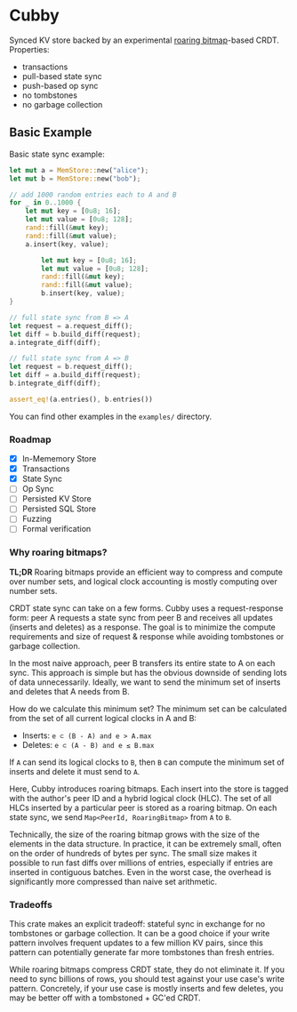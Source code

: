 # Cubby

Synced KV store backed by an experimental [roaring bitmap](https://github.com/RoaringBitmap/roaring-rs)-based CRDT. Properties:

* transactions
* pull-based state sync
* push-based op sync
* no tombstones
* no garbage collection

## Basic Example

Basic state sync example:

```rs
let mut a = MemStore::new("alice");
let mut b = MemStore::new("bob");

// add 1000 random entries each to A and B
for _ in 0..1000 {
    let mut key = [0u8; 16];
    let mut value = [0u8; 128];
    rand::fill(&mut key);
    rand::fill(&mut value);
    a.insert(key, value);

        let mut key = [0u8; 16];
        let mut value = [0u8; 128];
        rand::fill(&mut key);
        rand::fill(&mut value);
        b.insert(key, value);
}

// full state sync from B => A
let request = a.request_diff();
let diff = b.build_diff(request);
a.integrate_diff(diff);

// full state sync from A => B
let request = b.request_diff();
let diff = a.build_diff(request);
b.integrate_diff(diff);

assert_eq!(a.entries(), b.entries())
```

You can find other examples in the `examples/` directory.

### Roadmap

- [x] In-Mememory Store
- [x] Transactions
- [x] State Sync
- [ ] Op Sync
- [ ] Persisted KV Store
- [ ] Persisted SQL Store
- [ ] Fuzzing
- [ ] Formal verification

### Why roaring bitmaps?

**TL;DR** Roaring bitmaps provide an efficient way to compress and compute over number sets, and logical clock accounting is mostly computing over number sets.

CRDT state sync can take on a few forms. Cubby uses a request-response form: peer A requests a state sync from peer B and receives all updates (inserts and deletes) as a response. The goal is to minimize the compute requirements and size of request & response while avoiding tombstones or garbage collection.

In the most naive approach, peer B transfers its entire state to A on each sync. This approach is simple but has the obvious downside of sending lots of data unnecessarily. Ideally, we want to send the minimum set of inserts and deletes that A needs from B.

How do we calculate this minimum set? The minimum set can be calculated from the set of all current logical clocks in A and B:

- Inserts: `e ⊂ (B - A) and e > A.max`
- Deletes: `e ⊂ (A - B) and e ≤ B.max`

If `A` can send its logical clocks to  `B`, then `B` can compute the minimum set of inserts and delete it must send to `A`.

Here, Cubby introduces roaring bitmaps. Each insert into the store is tagged with the author's peer ID and a hybrid logical clock (HLC). The set of all HLCs inserted by a particular peer is stored as a roaring bitmap. On each state sync, we send `Map<PeerId, RoaringBitmap>` from `A` to `B`.

Technically, the size of the roaring bitmap grows with the size of the elements in the data structure. In practice, it can be extremely small, often on the order of hundreds of bytes per sync. The small size makes it possible to run fast diffs over millions of entries, especially if entries are inserted in contiguous batches. Even in the worst case, the overhead is significantly more compressed than naive set arithmetic.

### Tradeoffs

This crate makes an explicit tradeoff: stateful sync in exchange for no tombstones or garbage collection. It can be a good choice if your write pattern involves frequent updates to a few million KV pairs, since this pattern can potentially generate far more tombstones than fresh entries.

While roaring bitmaps compress CRDT state, they do not eliminate it. If you need to sync billions of rows, you should test against your use case's write pattern. Concretely, if your use case is mostly inserts and few deletes, you may be better off with a tombstoned + GC'ed CRDT.
